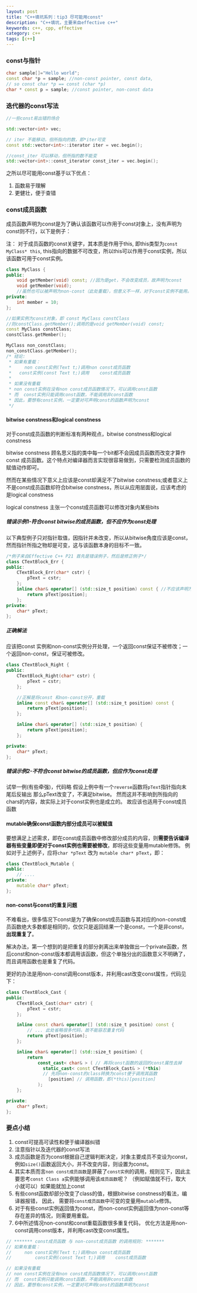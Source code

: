 ```yaml
---
layout: post
title: "C++填坑系列：tip3 尽可能用const"
description: "C++填坑，主要来自effective c++"
keywords: c++, cpp, effective
category: c++
tags: [c++]
---
```


### const与指针

```cpp
char sample[]="Hello world";
const char *p = sample; //non-const pointer, const data,
// so const char *p == const (char *p)
char * const p = sample; //const pointer, non-const data
```

### 迭代器的const写法

```cpp
//一些const易出错的场合

std::vector<int> vec;

// iter 不能移动，但所指向的数，即*iter可变
const std::vector<int>::iterator iter = vec.begin(); 

//const_iter 可以移动，但所指的数不能变
std::vector<int>::const_iterator const_iter = vec.begin();
```

之所以尽可能用const基于以下优点：

1. 函数易于理解
2. 更健壮，便于查错

### const成员函数
成员函数声明为const是为了确认该函数可以作用于const对象上，没有声明为const则不行，以下是例子：

注： 对于成员函数的const关键字，其本质是作用于this, 即this类型为`const MyClass* this`, this指向的数据不可改变，所以this可以作用于const实例，所以该函数可用于const实例。

``` cpp
class MyClass {
public:
    void getMember(void) const; //因为是get，不会改变成员，故声明为const
    void getMember(void);      
    //虽然也可以被声明为non-const（此处重载），但意义不一样，对于const实例不能用。
private:
    int member = 10;
};

//如果实例为const对象，即 const MyClass constClass
//则constClass.getMember();调用的是void getMember(void) const;
const MyClass constClass;
constClass.getMember();

MyClass non_constClass;
non_constClass.getMember();
/* 结论:
 * 如果有重载：
 *     non const实例(Text t;)调用non const成员函数
 *   const实例(const Text t;)调用    const成员函数
 *
 * 如果没有重载
 * non const实例在没有non const成员函数情况下，可以调用const函数
 * 而  const实例只能调用const函数，不能调用非const函数
 * 因此，要想有const实例，一定要对可声明const的函数声明为const
 */
```

#### bitwise constness和logical constness
对于const成员函数的判断标准有两种观点，bitwise constness和logical constness

bitwise constness 顾名思义指的类中每一个bit都不会因成员函数而改变才算作const 成员函数。这个特点对编译器而言实现很容易做到，只需要检测成员函数的赋值动作即可。

然而在某些情况下意义上应该是const却满足不了bitwise constness;或者意义上不是const成员函数却符合bitwise constness，所以从应用层面说，应该考虑的是logical constness

logical constness 主张一个const成员函数可以修改对象内某些bits

##### 错误示例1-符合const bitwise的成员函数，但不应作为const处理
以下典型例子只对指针取值，因指针并未改变，所以从bitwise角度应该是const，
然而指针所指之物却是可变，这与该函数本身的目标不一致。

```cpp
/*例子来自Effective C++ P21 首先是错误例子，然后是修正例子*/
class CTextBlock_Err {
public:
    CTextBlock_Err(char* cstr) {
        pText = cstr;
    };
    inline char& operator[] (std::size_t position) const { //不应该声明为const
        return pText[position];
    }; 
private:
    char* pText;
};
```

##### 正确解法
应该把const 实例和non-const实例分开处理，一个返回const保证不被修改；一个返回non-const，保证可被修改。

``` cpp
class CTextBlock_Right {
public:
    CTextBlock_Right(char* cstr) {
        pText = cstr;
    };

    //正解是将const 和non-const分开，重载
    inline const char& operator[] (std::size_t position) const {
        return pText[position];
    };

    inline char& operator[] (std::size_t position) {
        return pText[position];
    };

private:
    char* pText;
};
```

##### 错误示例2-不符合const bitwise的成员函数，但应作为const处理
试举一例(有些牵强)，代码略
假设上例中有一个`reverse`函数将`pText`指针指向末尾后反输出
那么pText改变了，不满足bitwise。
然而这并不影响到所指向的chars的内容，故实际上对于const实例也是成立的。
故应该也适用于const成员函数

#### mutable确保const函数内部分成员可以被赋值
要想满足上述需求，即在const成员函数中修改部分成员的内容，则**需要告诉编译器有些变量即便对于const实例也需要被修改**，即将这些变量用mutable修饰。
例如对于上述例子，应将`char *pText` 改为 `mutable char* pText`，即：

```cpp
class CTextBlock_Mutable {
public:
    // ....
private:
    mutable char* pText;
};
```

#### non-const与const的重复问题
不难看出，很多情况下const是为了确保const成员函数与其对应的non-const成员函数绝大多数都是相同的，仅仅只是返回结果一个是const，一个是非const，**出现重复了**。

解决办法，第一个想到的是把重复的部分剥离出来单独做出一个private函数，然后const和non-const版本都调用该函数，但这个单独分出的函数意义不明确了，而且调用函数也是重复了代码。

更好的办法是用non-const调用const版本，并利用cast改变const属性，代码见下：

``` cpp
class CTextBlock_Cast {
public:
    CTextBlock_Cast(char* cstr) {
        pText = cstr;
    };

    inline const char& operator[] (std::size_t position) const {
        // ... 此处省略很多代码，故不能容忍重复代码
        return pText[position];
    };

    inline char& operator[] (std::size_t position) {
        return 
            const_cast< char& > ( // 再将const函数的返回的const属性去掉
              static_cast< const CTextBlock_Cast& > (*this)
              // 先将non-const的class转换为const便于调用其函数
                [position] // 调用函数，即(*this)[position]
            ); 
    };

private:
    char* pText;
};
```

### 要点小结

1. const可提高可读性和便于编译器纠错
2. 注意指针以及迭代器的const写法
3. 成员函数是否为const根据自己逻辑判断决定，对象主要成员不变设为const，
例如`size()`函数返回大小，并不改变内容，则设置为const。
4. 其实本质而言`non const成员函数`是屏蔽了`const实例`的调用，规则见下，因此主要思考`const Class a`实例能够调用该`成员函数`呢？
（例如赋值就不行，取大小就可以）如果能就加上const
5. 有些const函数却部分改变了class的值，根据bitwise constness的看法，编译器报错，
因此， 需要将`const成员函数`中可变的变量用`mutable`修饰。
6. 对于有些const实例返回值为const，而non-const实例返回值为non-const等存在差异的情况，则需要用重载。
7. 6中所述情况non-const和const重载函数很多重复代码，
优化方法是用non-const调用const版本，并利用cast改变const属性。

``` cpp 
// ******* const成员函数 与 non-const成员函数 的调用规则: *******
// 如果有重载：
//     non const实例(Text t;)调用non const成员函数
//         const实例(const Text t;)调用    const成员函数

// 如果没有重载
// non const实例在没有non const成员函数情况下，可以调用const函数
// 而  const实例只能调用const函数，不能调用非const函数
// 因此，要想有const实例，一定要对可声明const的函数声明为const
```
